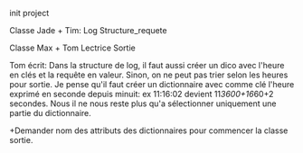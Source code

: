 init project

Classe Jade + Tim:
Log
Structure_requete

Classe Max + Tom
Lectrice
Sortie

Tom écrit: 
Dans la structure de log, il faut aussi créer un dico avec l'heure en clés et la requête en valeur. Sinon, on ne peut pas trier selon les heures pour sortie. 
Je pense qu'il faut créer un dictionnaire avec comme clé l'heure exprimé en seconde depuis minuit: ex 11:16:02 devient 11*3600+16*60+2 secondes.
Nous il ne nous reste plus qu'a sélectionner uniquement une partie du dictionnaire.

+Demander nom des attributs des dictionnaires pour commencer la classe sortie. 
